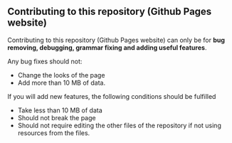 ## Contributing to this repository (Github Pages website)

Contributing to this repository (Github Pages website) can only be for **bug removing, debugging, grammar fixing and adding useful features**.

Any bug fixes should not:
- Change the looks of the page
- Add more than 10 MB of data.

If you will add new features, the following conditions should be fulfilled
- Take less than 10 MB of data
- Should not break the page
- Should not require editing the other files of the repository if not using resources from the files.
